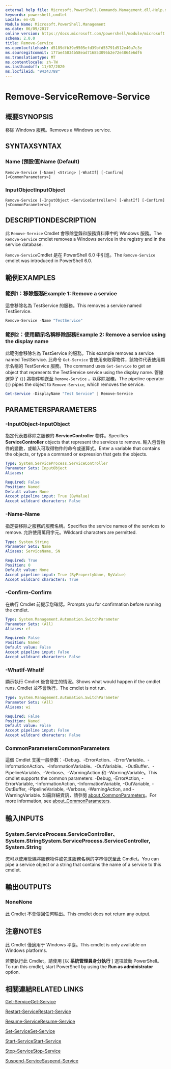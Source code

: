 ```yaml
---
external help file: Microsoft.PowerShell.Commands.Management.dll-Help.xml
keywords: powershell,cmdlet
Locale: en-US
Module Name: Microsoft.PowerShell.Management
ms.date: 06/09/2017
online version: https://docs.microsoft.com/powershell/module/microsoft.powershell.management/remove-service?view=powershell-6&WT.mc_id=ps-gethelp
schema: 2.0.0
title: Remove-Service
ms.openlocfilehash: d5189dfb39e9505efd39bfd55791d512e40a7c3e
ms.sourcegitcommit: 177ae45034b58ead716853096b2e72e4864e6df6
ms.translationtype: MT
ms.contentlocale: zh-TW
ms.lasthandoff: 11/07/2020
ms.locfileid: "94343788"
---
```

# <span data-ttu-id="cb9fa-103">Remove-Service</span><span class="sxs-lookup"><span data-stu-id="cb9fa-103">Remove-Service</span></span>

## <span data-ttu-id="cb9fa-104">概要</span><span class="sxs-lookup"><span data-stu-id="cb9fa-104">SYNOPSIS</span></span>
<span data-ttu-id="cb9fa-105">移除 Windows 服務。</span><span class="sxs-lookup"><span data-stu-id="cb9fa-105">Removes a Windows service.</span></span>

## <span data-ttu-id="cb9fa-106">SYNTAX</span><span class="sxs-lookup"><span data-stu-id="cb9fa-106">SYNTAX</span></span>

### <span data-ttu-id="cb9fa-107">Name (預設值)</span><span class="sxs-lookup"><span data-stu-id="cb9fa-107">Name (Default)</span></span>

```
Remove-Service [-Name] <String> [-WhatIf] [-Confirm] [<CommonParameters>]
```

### <span data-ttu-id="cb9fa-108">InputObject</span><span class="sxs-lookup"><span data-stu-id="cb9fa-108">InputObject</span></span>

```
Remove-Service [-InputObject <ServiceController>] [-WhatIf] [-Confirm] [<CommonParameters>]
```

## <span data-ttu-id="cb9fa-109">DESCRIPTION</span><span class="sxs-lookup"><span data-stu-id="cb9fa-109">DESCRIPTION</span></span>

<span data-ttu-id="cb9fa-110">此 `Remove-Service` Cmdlet 會移除登錄和服務資料庫中的 Windows 服務。</span><span class="sxs-lookup"><span data-stu-id="cb9fa-110">The `Remove-Service` cmdlet removes a Windows service in the registry and in the service database.</span></span>

<span data-ttu-id="cb9fa-111">`Remove-Service`Cmdlet 是在 PowerShell 6.0 中引進。</span><span class="sxs-lookup"><span data-stu-id="cb9fa-111">The `Remove-Service` cmdlet was introduced in PowerShell 6.0.</span></span>

## <span data-ttu-id="cb9fa-112">範例</span><span class="sxs-lookup"><span data-stu-id="cb9fa-112">EXAMPLES</span></span>

### <span data-ttu-id="cb9fa-113">範例1：移除服務</span><span class="sxs-lookup"><span data-stu-id="cb9fa-113">Example 1: Remove a service</span></span>

<span data-ttu-id="cb9fa-114">這會移除名為 TestService 的服務。</span><span class="sxs-lookup"><span data-stu-id="cb9fa-114">This removes a service named TestService.</span></span>

```powershell
Remove-Service -Name "TestService"
```

### <span data-ttu-id="cb9fa-115">範例2：使用顯示名稱移除服務</span><span class="sxs-lookup"><span data-stu-id="cb9fa-115">Example 2: Remove a service using the display name</span></span>

<span data-ttu-id="cb9fa-116">此範例會移除名為 TestService 的服務。</span><span class="sxs-lookup"><span data-stu-id="cb9fa-116">This example removes a service named TestService.</span></span> <span data-ttu-id="cb9fa-117">此命令 `Get-Service` 會使用來取得物件，該物件代表使用顯示名稱的 TestService 服務。</span><span class="sxs-lookup"><span data-stu-id="cb9fa-117">The command uses `Get-Service` to get an object that represents the TestService service using the display name.</span></span> <span data-ttu-id="cb9fa-118">管線運算子 (`|`) 將物件輸送至 `Remove-Service` ，以移除服務。</span><span class="sxs-lookup"><span data-stu-id="cb9fa-118">The pipeline operator (`|`) pipes the object to `Remove-Service`, which removes the service.</span></span>

```powershell
Get-Service -DisplayName "Test Service" | Remove-Service
```

## <span data-ttu-id="cb9fa-119">PARAMETERS</span><span class="sxs-lookup"><span data-stu-id="cb9fa-119">PARAMETERS</span></span>

### <span data-ttu-id="cb9fa-120">-InputObject</span><span class="sxs-lookup"><span data-stu-id="cb9fa-120">-InputObject</span></span>

<span data-ttu-id="cb9fa-121">指定代表要移除之服務的 **ServiceController** 物件。</span><span class="sxs-lookup"><span data-stu-id="cb9fa-121">Specifies **ServiceController** objects that represent the services to remove.</span></span> <span data-ttu-id="cb9fa-122">輸入包含物件的變數，或輸入可取得物件的命令或運算式。</span><span class="sxs-lookup"><span data-stu-id="cb9fa-122">Enter a variable that contains the objects, or type a command or expression that gets the objects.</span></span>

```yaml
Type: System.ServiceProcess.ServiceController
Parameter Sets: InputObject
Aliases:

Required: False
Position: Named
Default value: None
Accept pipeline input: True (ByValue)
Accept wildcard characters: False
```

### <span data-ttu-id="cb9fa-123">-Name</span><span class="sxs-lookup"><span data-stu-id="cb9fa-123">-Name</span></span>

<span data-ttu-id="cb9fa-124">指定要移除之服務的服務名稱。</span><span class="sxs-lookup"><span data-stu-id="cb9fa-124">Specifies the service names of the services to remove.</span></span> <span data-ttu-id="cb9fa-125">允許使用萬用字元。</span><span class="sxs-lookup"><span data-stu-id="cb9fa-125">Wildcard characters are permitted.</span></span>

```yaml
Type: System.String
Parameter Sets: Name
Aliases: ServiceName, SN

Required: True
Position: 0
Default value: None
Accept pipeline input: True (ByPropertyName, ByValue)
Accept wildcard characters: True
```

### <span data-ttu-id="cb9fa-126">-Confirm</span><span class="sxs-lookup"><span data-stu-id="cb9fa-126">-Confirm</span></span>

<span data-ttu-id="cb9fa-127">在執行 Cmdlet 前提示您確認。</span><span class="sxs-lookup"><span data-stu-id="cb9fa-127">Prompts you for confirmation before running the cmdlet.</span></span>

```yaml
Type: System.Management.Automation.SwitchParameter
Parameter Sets: (All)
Aliases: cf

Required: False
Position: Named
Default value: False
Accept pipeline input: False
Accept wildcard characters: False
```

### <span data-ttu-id="cb9fa-128">-WhatIf</span><span class="sxs-lookup"><span data-stu-id="cb9fa-128">-WhatIf</span></span>

<span data-ttu-id="cb9fa-129">顯示執行 Cmdlet 後會發生的情況。</span><span class="sxs-lookup"><span data-stu-id="cb9fa-129">Shows what would happen if the cmdlet runs.</span></span> <span data-ttu-id="cb9fa-130">Cmdlet 並不會執行。</span><span class="sxs-lookup"><span data-stu-id="cb9fa-130">The cmdlet is not run.</span></span>

```yaml
Type: System.Management.Automation.SwitchParameter
Parameter Sets: (All)
Aliases: wi

Required: False
Position: Named
Default value: False
Accept pipeline input: False
Accept wildcard characters: False
```

### <span data-ttu-id="cb9fa-131">CommonParameters</span><span class="sxs-lookup"><span data-stu-id="cb9fa-131">CommonParameters</span></span>

<span data-ttu-id="cb9fa-132">這個 Cmdlet 支援一般參數：-Debug、-ErrorAction、-ErrorVariable、-InformationAction、-InformationVariable、-OutVariable、-OutBuffer、-PipelineVariable、-Verbose、-WarningAction 和 -WarningVariable。</span><span class="sxs-lookup"><span data-stu-id="cb9fa-132">This cmdlet supports the common parameters: -Debug, -ErrorAction, -ErrorVariable, -InformationAction, -InformationVariable, -OutVariable, -OutBuffer, -PipelineVariable, -Verbose, -WarningAction, and -WarningVariable.</span></span> <span data-ttu-id="cb9fa-133">如需詳細資訊，請參閱 [about_CommonParameters](https://go.microsoft.com/fwlink/?LinkID=113216)。</span><span class="sxs-lookup"><span data-stu-id="cb9fa-133">For more information, see [about_CommonParameters](https://go.microsoft.com/fwlink/?LinkID=113216).</span></span>

## <span data-ttu-id="cb9fa-134">輸入</span><span class="sxs-lookup"><span data-stu-id="cb9fa-134">INPUTS</span></span>

### <span data-ttu-id="cb9fa-135">System.ServiceProcess.ServiceController、System.String</span><span class="sxs-lookup"><span data-stu-id="cb9fa-135">System.ServiceProcess.ServiceController, System.String</span></span>

<span data-ttu-id="cb9fa-136">您可以使用管線將服務物件或包含服務名稱的字串傳送至此 Cmdlet。</span><span class="sxs-lookup"><span data-stu-id="cb9fa-136">You can pipe a service object or a string that contains the name of a service to this cmdlet.</span></span>

## <span data-ttu-id="cb9fa-137">輸出</span><span class="sxs-lookup"><span data-stu-id="cb9fa-137">OUTPUTS</span></span>

### <span data-ttu-id="cb9fa-138">None</span><span class="sxs-lookup"><span data-stu-id="cb9fa-138">None</span></span>

<span data-ttu-id="cb9fa-139">此 Cmdlet 不會傳回任何輸出。</span><span class="sxs-lookup"><span data-stu-id="cb9fa-139">This cmdlet does not return any output.</span></span>

## <span data-ttu-id="cb9fa-140">注意</span><span class="sxs-lookup"><span data-stu-id="cb9fa-140">NOTES</span></span>

<span data-ttu-id="cb9fa-141">此 Cmdlet 僅適用于 Windows 平臺。</span><span class="sxs-lookup"><span data-stu-id="cb9fa-141">This cmdlet is only available on Windows platforms.</span></span>

<span data-ttu-id="cb9fa-142">若要執行此 Cmdlet，請使用 [以 **系統管理員身分執行** ] 選項啟動 PowerShell。</span><span class="sxs-lookup"><span data-stu-id="cb9fa-142">To run this cmdlet, start PowerShell by using the **Run as administrator** option.</span></span>

## <span data-ttu-id="cb9fa-143">相關連結</span><span class="sxs-lookup"><span data-stu-id="cb9fa-143">RELATED LINKS</span></span>

[<span data-ttu-id="cb9fa-144">Get-Service</span><span class="sxs-lookup"><span data-stu-id="cb9fa-144">Get-Service</span></span>](Get-Service.md)

[<span data-ttu-id="cb9fa-145">Restart-Service</span><span class="sxs-lookup"><span data-stu-id="cb9fa-145">Restart-Service</span></span>](Restart-Service.md)

[<span data-ttu-id="cb9fa-146">Resume-Service</span><span class="sxs-lookup"><span data-stu-id="cb9fa-146">Resume-Service</span></span>](Resume-Service.md)

[<span data-ttu-id="cb9fa-147">Set-Service</span><span class="sxs-lookup"><span data-stu-id="cb9fa-147">Set-Service</span></span>](Set-Service.md)

[<span data-ttu-id="cb9fa-148">Start-Service</span><span class="sxs-lookup"><span data-stu-id="cb9fa-148">Start-Service</span></span>](Start-Service.md)

[<span data-ttu-id="cb9fa-149">Stop-Service</span><span class="sxs-lookup"><span data-stu-id="cb9fa-149">Stop-Service</span></span>](Stop-Service.md)

[<span data-ttu-id="cb9fa-150">Suspend-Service</span><span class="sxs-lookup"><span data-stu-id="cb9fa-150">Suspend-Service</span></span>](Suspend-Service.md)
